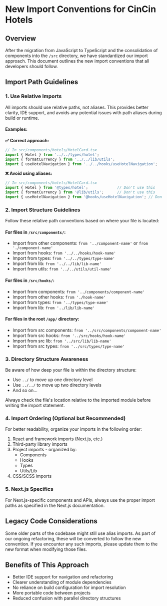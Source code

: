 # New Import Conventions for CinCin Hotels

## Overview

After the migration from JavaScript to TypeScript and the consolidation of components into the `/src` directory, we have standardized our import approach. This document outlines the new import conventions that all developers should follow.

## Import Path Guidelines

### 1. Use Relative Imports

All imports should use relative paths, not aliases. This provides better clarity, IDE support, and avoids any potential issues with path aliases during build or runtime.

#### Examples:

**✅ Correct approach:**
```typescript
// In src/components/hotels/HotelCard.tsx
import { Hotel } from '../../types/hotel';
import { formatCurrency } from '../../lib/utils'; 
import { useHotelNavigation } from '../../hooks/useHotelNavigation';
```

**❌ Avoid using aliases:**
```typescript
// In src/components/hotels/HotelCard.tsx
import { Hotel } from '@types/hotel';             // Don't use this
import { formatCurrency } from '@lib/utils';      // Don't use this
import { useHotelNavigation } from '@hooks/useHotelNavigation'; // Don't use this
```

### 2. Import Structure Guidelines

Follow these relative path conventions based on where your file is located:

#### For files in `/src/components/`:
- Import from other components: `from '../component-name'` or `from './component-name'`
- Import from hooks: `from '../../hooks/hook-name'`
- Import from types: `from '../../types/type-name'`
- Import from lib: `from '../../lib/lib-name'`
- Import from utils: `from '../../utils/util-name'`

#### For files in `/src/hooks/`:
- Import from components: `from '../components/component-name'`
- Import from other hooks: `from './hook-name'`
- Import from types: `from '../types/type-name'`
- Import from lib: `from '../lib/lib-name'`

#### For files in the root `/app/` directory:
- Import from src components: `from '../src/components/component-name'`
- Import from src hooks: `from '../src/hooks/hook-name'`
- Import from src lib: `from '../src/lib/lib-name'`
- Import from src types: `from '../src/types/type-name'`

### 3. Directory Structure Awareness

Be aware of how deep your file is within the directory structure:

- Use `../` to move up one directory level
- Use `../../` to move up two directory levels
- And so on...

Always check the file's location relative to the imported module before writing the import statement.

### 4. Import Ordering (Optional but Recommended)

For better readability, organize your imports in the following order:

1. React and framework imports (Next.js, etc.)
2. Third-party library imports
3. Project imports - organized by:
   - Components
   - Hooks
   - Types
   - Utils/Lib
4. CSS/SCSS imports 

### 5. Next.js Specifics

For Next.js-specific components and APIs, always use the proper import paths as specified in the Next.js documentation.

## Legacy Code Considerations

Some older parts of the codebase might still use alias imports. As part of our ongoing refactoring, these will be converted to follow the new convention. If you encounter any such imports, please update them to the new format when modifying those files.

## Benefits of This Approach

- Better IDE support for navigation and refactoring
- Clearer understanding of module dependencies
- No reliance on build configuration for import resolution
- More portable code between projects
- Reduced confusion with parallel directory structures